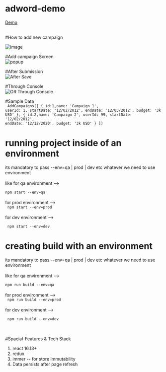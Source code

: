 # adword-demo

[Demo](https://anujsharma-bbd.github.io/adword-demo/)

<br/>
#How to add new campaign 
<br/>

![image](https://user-images.githubusercontent.com/18569992/77066372-05a26480-6a09-11ea-9413-49ecfbf90c79.png)


#Add campaign Screen 
<br/>
![popup](https://user-images.githubusercontent.com/18569992/77066414-1fdc4280-6a09-11ea-85ba-efd5244ee9f3.png)

#After Submission 
<br/>
![After Save](https://user-images.githubusercontent.com/18569992/77066470-38e4f380-6a09-11ea-912f-d95d9de21014.png)


#Through Console 
<br/>
![OR Through Console](https://user-images.githubusercontent.com/18569992/77067004-3cc54580-6a0a-11ea-89e2-a1d5fb4f5b54.png)

#Sample Data
<br/>
<code>
 AddCampaigns([
    { id:1,name: 'Campaign 1', userId: 1, startDate: '12/02/2012', endDate: '12/03/2012', budget: '3k USD' },
    { id:2,name: 'Campaign 2', userId: 99, startDate: '12/02/2012', endDate: '12/12/2020', budget: '3k USD' }
    ])
</code>

# running project inside of an environment 
its mandatory to pass --env=qa | prod | dev etc whatever we need to use environment <br/>
 <br/>
  like for qa environment --> <br/>
<code>
  npm start --env=qa
</code>
<br/>
 <br/>
for prod environment --> <br/>
<code>
  npm start --env=prod
</code>
<br/>
 <br/>
for dev environment --> <br/>
<code>
  <br/>
  npm start --env=dev
</code>
<br/>


# creating build with an environment 
its mandatory to pass --env=qa | prod | dev etc whatever we need to use environment <br/>
 <br/>
like for qa environment --> <br/>
<code>
  npm run build --env=qa
</code>
<br/>
 <br/>
for prod environment --> <br/>
<code>
  npm run build --env=prod
</code>
<br/>
 <br/>
for dev environment --> <br/>
<code>
  <br/>
  npm run build --env=dev
</code>
<br/>
<br/>
<br/>

#Spacial-Features & Tech Stack

1) react 16.13+
2) redux
3) immer  -- for store immutability 
4) Data persists after page refresh

<br/>
<br/>
<br/>